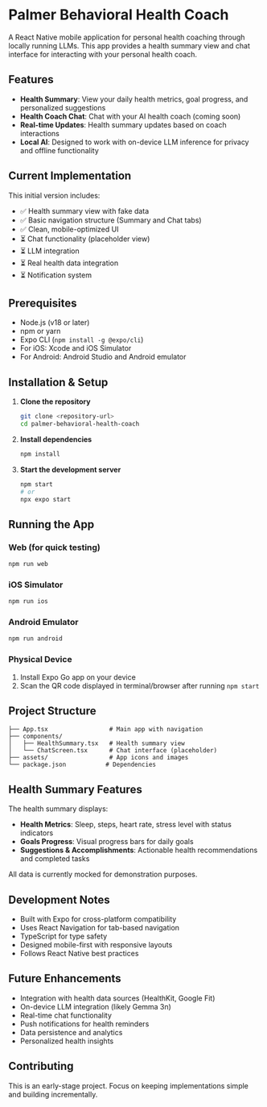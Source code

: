 # Palmer Behavioral Health Coach

A React Native mobile application for personal health coaching through locally running LLMs. This app provides a health summary view and chat interface for interacting with your personal health coach.

## Features

- **Health Summary**: View your daily health metrics, goal progress, and personalized suggestions
- **Health Coach Chat**: Chat with your AI health coach (coming soon)
- **Real-time Updates**: Health summary updates based on coach interactions
- **Local AI**: Designed to work with on-device LLM inference for privacy and offline functionality

## Current Implementation

This initial version includes:
- ✅ Health summary view with fake data
- ✅ Basic navigation structure (Summary and Chat tabs)
- ✅ Clean, mobile-optimized UI
- ⏳ Chat functionality (placeholder view)
- ⏳ LLM integration
- ⏳ Real health data integration
- ⏳ Notification system

## Prerequisites

- Node.js (v18 or later)
- npm or yarn
- Expo CLI (`npm install -g @expo/cli`)
- For iOS: Xcode and iOS Simulator
- For Android: Android Studio and Android emulator

## Installation & Setup

1. **Clone the repository**
   ```bash
   git clone <repository-url>
   cd palmer-behavioral-health-coach
   ```

2. **Install dependencies**
   ```bash
   npm install
   ```

3. **Start the development server**
   ```bash
   npm start
   # or
   npx expo start
   ```

## Running the App

### Web (for quick testing)
```bash
npm run web
```

### iOS Simulator
```bash
npm run ios
```

### Android Emulator
```bash
npm run android
```

### Physical Device
1. Install Expo Go app on your device
2. Scan the QR code displayed in terminal/browser after running `npm start`

## Project Structure

```
├── App.tsx                 # Main app with navigation
├── components/
│   ├── HealthSummary.tsx   # Health summary view
│   └── ChatScreen.tsx      # Chat interface (placeholder)
├── assets/                 # App icons and images
└── package.json           # Dependencies
```

## Health Summary Features

The health summary displays:
- **Health Metrics**: Sleep, steps, heart rate, stress level with status indicators
- **Goals Progress**: Visual progress bars for daily goals
- **Suggestions & Accomplishments**: Actionable health recommendations and completed tasks

All data is currently mocked for demonstration purposes.

## Development Notes

- Built with Expo for cross-platform compatibility
- Uses React Navigation for tab-based navigation
- TypeScript for type safety
- Designed mobile-first with responsive layouts
- Follows React Native best practices

## Future Enhancements

- Integration with health data sources (HealthKit, Google Fit)
- On-device LLM integration (likely Gemma 3n)
- Real-time chat functionality
- Push notifications for health reminders
- Data persistence and analytics
- Personalized health insights

## Contributing

This is an early-stage project. Focus on keeping implementations simple and building incrementally.